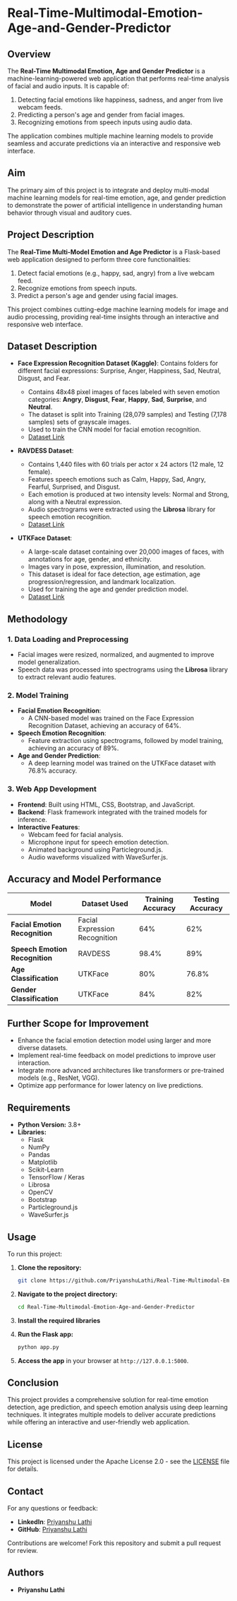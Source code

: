 # Real-Time-Multimodal-Emotion-Age-and-Gender-Predictor

## Overview

The **Real-Time Multimodal Emotion, Age and Gender Predictor** is a machine-learning-powered web application that performs real-time analysis of facial and audio inputs. It is capable of:

1. Detecting facial emotions like happiness, sadness, and anger from live webcam feeds.
2. Predicting a person's age and gender from facial images.
3. Recognizing emotions from speech inputs using audio data.

The application combines multiple machine learning models to provide seamless and accurate predictions via an interactive and responsive web interface.

## Aim

The primary aim of this project is to integrate and deploy multi-modal machine learning models for real-time emotion, age, and gender prediction to demonstrate the power of artificial intelligence in understanding human behavior through visual and auditory cues.

## Project Description

The **Real-Time Multi-Model Emotion and Age Predictor** is a Flask-based web application designed to perform three core functionalities:

1. Detect facial emotions (e.g., happy, sad, angry) from a live webcam feed.
2. Recognize emotions from speech inputs.
3. Predict a person's age and gender using facial images.

This project combines cutting-edge machine learning models for image and audio processing, providing real-time insights through an interactive and responsive web interface.

## Dataset Description

- **Face Expression Recognition Dataset (Kaggle)**:
  Contains folders for different facial expressions: Surprise, Anger, Happiness, Sad, Neutral, Disgust, and Fear.

  - Contains 48x48 pixel images of faces labeled with seven emotion categories: **Angry**, **Disgust**, **Fear**, **Happy**, **Sad**, **Surprise**, and **Neutral**.
  - The dataset is split into Training (28,079 samples) and Testing (7,178 samples) sets of grayscale images.
  - Used to train the CNN model for facial emotion recognition.
  - [Dataset Link](https://www.kaggle.com/datasets/apollo2506/facial-recognition-dataset)

- **RAVDESS Dataset**:

  - Contains 1,440 files with 60 trials per actor x 24 actors (12 male, 12 female).
  - Features speech emotions such as Calm, Happy, Sad, Angry, Fearful, Surprised, and Disgust.
  - Each emotion is produced at two intensity levels: Normal and Strong, along with a Neutral expression.
  - Audio spectrograms were extracted using the **Librosa** library for speech emotion recognition.
  - [Dataset Link](https://www.kaggle.com/datasets/uwrfkaggler/ravdess-emotional-speech-audio)

- **UTKFace Dataset**:
  - A large-scale dataset containing over 20,000 images of faces, with annotations for age, gender, and ethnicity.
  - Images vary in pose, expression, illumination, and resolution.
  - This dataset is ideal for face detection, age estimation, age progression/regression, and landmark localization.
  - Used for training the age and gender prediction model.
  - [Dataset Link](https://www.kaggle.com/datasets/jangedoo/utkface-new)

## Methodology

### 1. Data Loading and Preprocessing

- Facial images were resized, normalized, and augmented to improve model generalization.
- Speech data was processed into spectrograms using the **Librosa** library to extract relevant audio features.

### 2. Model Training

- **Facial Emotion Recognition**:
  - A CNN-based model was trained on the Face Expression Recognition Dataset, achieving an accuracy of 64%.
- **Speech Emotion Recognition**:
  - Feature extraction using spectrograms, followed by model training, achieving an accuracy of 89%.
- **Age and Gender Prediction**:
  - A deep learning model was trained on the UTKFace dataset with 76.8% accuracy.

### 3. Web App Development

- **Frontend**: Built using HTML, CSS, Bootstrap, and JavaScript.
- **Backend**: Flask framework integrated with the trained models for inference.
- **Interactive Features**:
  - Webcam feed for facial analysis.
  - Microphone input for speech emotion detection.
  - Animated background using Particleground.js.
  - Audio waveforms visualized with WaveSurfer.js.

## Accuracy and Model Performance

| **Model**                      | **Dataset Used**              | **Training Accuracy** | **Testing Accuracy** |
| ------------------------------ | ----------------------------- | --------------------- | -------------------- |
| **Facial Emotion Recognition** | Facial Expression Recognition | 64%                   | 62%                  |
| **Speech Emotion Recognition** | RAVDESS                       | 98.4%                 | 89%                  |
| **Age Classification**         | UTKFace                       | 80%                   | 76.8%                |
| **Gender Classification**      | UTKFace                       | 84%                   | 82%                  |

## Further Scope for Improvement

- Enhance the facial emotion detection model using larger and more diverse datasets.
- Implement real-time feedback on model predictions to improve user interaction.
- Integrate more advanced architectures like transformers or pre-trained models (e.g., ResNet, VGG).
- Optimize app performance for lower latency on live predictions.

## Requirements

- **Python Version:** 3.8+
- **Libraries:**
  - Flask
  - NumPy
  - Pandas
  - Matplotlib
  - Scikit-Learn
  - TensorFlow / Keras
  - Librosa
  - OpenCV
  - Bootstrap
  - Particleground.js
  - WaveSurfer.js

## Usage

To run this project:

1. **Clone the repository:**

   ```bash
   git clone https://github.com/PriyanshuLathi/Real-Time-Multimodal-Emotion-Age-and-Gender-Predictor.git
   ```

2. **Navigate to the project directory:**

   ```bash
   cd Real-Time-Multimodal-Emotion-Age-and-Gender-Predictor
   ```

3. **Install the required libraries**

4. **Run the Flask app:**

   ```bash
   python app.py
   ```

5. **Access the app** in your browser at `http://127.0.0.1:5000`.

## Conclusion

This project provides a comprehensive solution for real-time emotion detection, age prediction, and speech emotion analysis using deep learning techniques. It integrates multiple models to deliver accurate predictions while offering an interactive and user-friendly web application.

## License

This project is licensed under the Apache License 2.0 - see the [LICENSE](https://github.com/PriyanshuLathi/Real-Time-Multimodal-Emotion-Age-and-Gender-Predictor/blob/main/LICENSE) file for details.

## Contact

For any questions or feedback:

- **LinkedIn**: [Priyanshu Lathi](https://www.linkedin.com/in/priyanshu-lathi)
- **GitHub**: [Priyanshu Lathi](https://github.com/PriyanshuLathi)

Contributions are welcome! Fork this repository and submit a pull request for review.

## Authors

- **Priyanshu Lathi**

